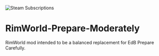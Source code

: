 ![Steam Subscriptions](https://img.shields.io/steam/subscriptions/2057362949)

# RimWorld-Prepare-Moderately
RimWorld mod intended to be a balanced replacement for EdB Prepare Carefully.
